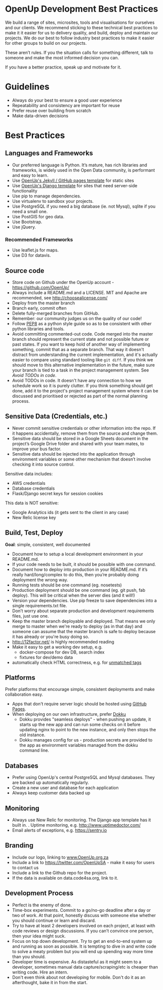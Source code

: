 # OpenUp Development Best Practices

We build a range of sites, microsites, tools and visualisations for ourselves and our clients. We recommend sticking to these technical best practices to make it it easier for us to delivery quality, and build, deploy and maintain our projects. We do our best to follow industry best practices to make it easier for other groups to build on our projects.

These aren’t rules. If you the situation calls for something different, talk to someone and make the most informed decision you can.

If you have a better practice, speak up and motivate for it.

# Guidelines

- Always do your best to ensure a good user experience
- Repeatability and consistency are important for reuse
- Prefer reuse over building from scratch
- Make data-driven decisions

# Best Practices

## Languages and Frameworks

- Our preferred language is Python. It’s mature, has rich libraries and frameworks, is widely used in the Open Data community, is performant and easy to learn.
- Use [OpenUp's Jekyll / GitHub pages template](https://github.com/code4sa/static-template) for static sites
- Use [OpenUp's Django template](https://github.com/code4sa/django-template) for sites that need server-side functionality
- Use pip to manage dependencies.
- Use virtualenv to sandbox your projects.
- Use PostgreSQL if you need a big database (ie. not Mysql), sqlite if you need a small one.
- Use PostGIS for geo data.
- Use Bootstrap.
- Use jQuery.

### Recommended Frameworks

- Use leaflet.js for maps.
- Use D3 for datavis.

## Source code

- Store code on Github under the OpenUp account - https://github.com/OpenUp/
- Always include a README.md and a LICENSE. MIT and Apache are recommended, see http://choosealicense.com/
- Deploy from the master branch
- Branch early, commit often
- Delete fully-merged branches from GitHub.
- Remember: our community judges us on the quality of our code!
- Follow [PEP8](https://www.python.org/dev/peps/pep-0008) as a python style guide so as to be consistent with other python libraries and tools.
- Avoid committing commented-out code. Code merged into the master branch should represent the current state and not possible future or past states. If you want to keep hold of another way of implementing something, commit that as a separate branch. That way it doesn't distract from understanding the current implementation, and it's actually easier to compare using standard tooling like `git diff`. If you think we should move to this alternative implementation in the future, make sure your branch is tied to a task in the project management system. See _Avoid TODOs in code_.
- Avoid TODOs in code. It doesn't have any connection to how we schedule work so it is purely clutter. If you think something should get done, add it to the project's project management system where it can be discussed and prioritised or rejected as part of the normal planning process.

## Sensitive Data (Credentials, etc.)

- Never commit sensitive credentials or other information into the repo. If it happens accidentally, remove them from the source and change them.
- Sensitive data should be stored in a Google Sheets document in the project’s Google Drive folder and shared with your team mates, to improve your bus factor.
- Sensitive data should be injected into the application through environment variables or some other mechanism that doesn’t involve checking it into source control.

Sensitive data includes:

- AWS credentials
- Database credentials
- Flask/Django secret keys for session cookies

This data is NOT sensitive:

- Google Analytics ids (it gets sent to the client in any case)
- New Relic license key

## Build, Test, Deploy

**Goal**: simple, consistent, well documented

- Document how to setup a local development environment in your README.md.
- If your code needs to be built, it should be possible with one command.
- Document how to deploy into production in your README.md. If it’s really hard/long/complex to do this, then you’re probably doing deployment the wrong way.
- Running tests should be one command (eg. nosetests)
- Production deployment should be one command (eg. git push, fab deploy). This will be critical when the server dies (and it will!)
- Version your dependencies. Use pip freeze to save dependencies into a single requirements.txt file.
- Don’t worry about separate production and development requirements files, just use one.
- Keep the master branch deployable and deployed. That means we only merge to master when we're ready to deploy (as in that day) and someone can assume that the master branch is safe to deploy because it has already or you're busy doing so.
- http://12factor.net/ is highly recommended reading
- Make it easy to get a working dev setup, e.g.
  - docker-compose for dev DB, search index
  - fixtures for dev/demo data
- automatically check HTML correctness, e.g. for [unmatched tags](https://github.com/OpenUpSA/biz-portal/commit/a57a551ec933cf674d4e4c5a7300299a69bc822e)

## Platforms

Prefer platforms that encourage simple, consistent deployments and make collaboration easy.

- Apps that don't require server logic should be hosted using [GitHub Pages](https://pages.github.com/).
- When deploying on our own infrastructure, prefer [Dokku](https://github.com/progrium/dokku)
  - Dokku provides "seamless deploys" - when pushing an update, it starts up the new app and can run some checks on it before updating nginx to point to the new instance, and only then stops the old instance.
  - Dokku manages config for us - production secrets are provided to the app as environment variables managed from the dokku command line.

## Databases

- Prefer using OpenUp's central PostgreSQL and Mysql databases. They are backed up automatically regularly.
- Create a new user and database for each application
- Always keep customer data backed up

## Monitoring

- Always use New Relic for monitoring. The Django app template has it built in.
. Uptime monitoring, e.g. http://www.uptimedoctor.com/
- Email alerts of exceptions, e.g. https://sentry.io

## Branding

- Include our logo, linking to www.OpenUp.org.za
- Include a link to https://twitter.com/OpenUpSA - make it easy for users to contact us
- Include a link to the Github repo for the project.
- If the data is available on data.code4sa.org, link to it.

## Development Process

- Perfect is the enemy of done.
- Time-box experiments. Commit to a go/no-go deadline after a day or two of work. At that point, honestly discuss with someone else whether you should continue or learn and discard.
- Try to have at least 2 developers involved on each project, at least with code reviews or design discussions. If you can’t convince one person, then your idea might suck.
- Focus on top down development. Try to get an end-to-end system up and running as soon as possible. It is tempting to dive in and write code to solve a meaty problem but you will end up spending way more time than you should.
- Developer time is expensive. As distasteful as it might seem to a developer, sometimes manual data capture/scraping/etc is cheaper than writing code. Hire an intern.
- Don't even think about not developing for mobile. Don't do it as an afterthought, bake it in from the start.
